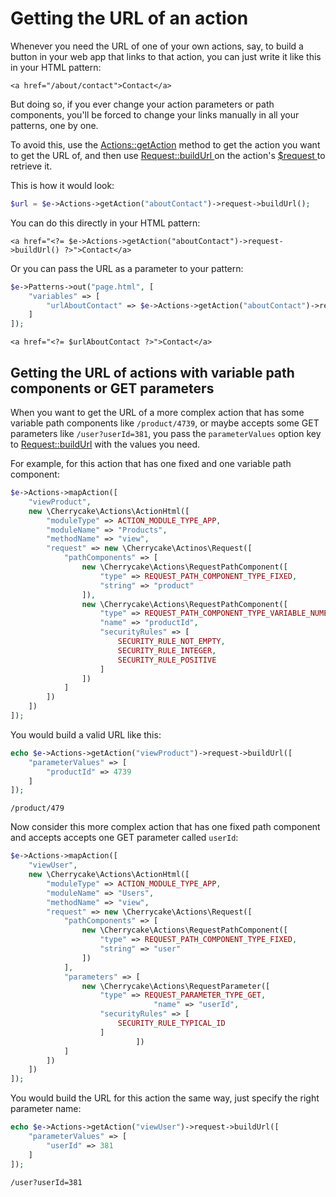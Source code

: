 # Getting the URL of an action

Whenever you need the URL of one of your own actions, say, to build a button in your web app that links to that action, you can just write it like this in your HTML pattern:

```markup
<a href="/about/contact">Contact</a>
```

But doing so, if you ever change your action parameters or path components, you'll be forced to change your links manually in all your patterns, one by one.

To avoid this, use the [Actions::getAction](../../reference/core-modules/actions-1/actions.md#getaction) method to get the action you want to get the URL of, and then use [Request::buildUrl ](../../reference/core-classes/request/request-methods.md#buildurl-setup)on the action's [$request ](../../reference/core-classes/action/properties.md#request)to retrieve it.

This is how it would look:

```php
$url = $e->Actions->getAction("aboutContact")->request->buildUrl();
```

You can do this directly in your HTML pattern:

```markup
<a href="<?= $e->Actions->getAction("aboutContact")->request->buildUrl() ?>">Contact</a>
```

Or you can pass the URL as a parameter to your pattern:

```php
$e->Patterns->out("page.html", [
    "variables" => [
        "urlAboutContact" => $e->Actions->getAction("aboutContact")->request->buildUrl()
    ]
]);
```

```markup
<a href="<?= $urlAboutContact ?>">Contact</a>
```

## Getting the URL of  actions with variable path components or GET parameters

When you want to get the URL of a more complex action that has some variable path components like `/product/4739`, or maybe accepts some GET parameters like `/user?userId=381`, you pass the `parameterValues` option key to [Request::buildUrl](../../reference/core-classes/request/request-methods.md#buildurl) with the values you need.

For example, for this action that has one fixed and one variable path component:

```php
$e->Actions->mapAction([
    "viewProduct",
    new \Cherrycake\Actions\ActionHtml([
        "moduleType" => ACTION_MODULE_TYPE_APP,
        "moduleName" => "Products",
        "methodName" => "view",
        "request" => new \Cherrycake\Actinos\Request([
            "pathComponents" => [
                new \Cherrycake\Actions\RequestPathComponent([
                    "type" => REQUEST_PATH_COMPONENT_TYPE_FIXED,
                    "string" => "product"
                ]),
                new \Cherrycake\Actions\RequestPathComponent([
                    "type" => REQUEST_PATH_COMPONENT_TYPE_VARIABLE_NUMERIC,
                    "name" => "productId",
                    "securityRules" => [
                        SECURITY_RULE_NOT_EMPTY,
                        SECURITY_RULE_INTEGER,
                        SECURITY_RULE_POSITIVE
                    ]
                ])
            ]
        ])
    ])
]);
```

You would build a valid URL like this:

```php
echo $e->Actions->getAction("viewProduct")->request->buildUrl([
    "parameterValues" => [
        "productId" => 4739
    ]
]);
```

```text
/product/479
```

Now consider this more complex action that has one fixed path component and accepts accepts one GET parameter called `userId`:

```php
$e->Actions->mapAction([
    "viewUser",
    new \Cherrycake\Actions\ActionHtml([
        "moduleType" => ACTION_MODULE_TYPE_APP,
        "moduleName" => "Users",
        "methodName" => "view",
        "request" => new \Cherrycake\Actions\Request([
            "pathComponents" => [
                new \Cherrycake\Actions\RequestPathComponent([
                    "type" => REQUEST_PATH_COMPONENT_TYPE_FIXED,
                    "string" => "user"
                ])
            ],
            "parameters" => [
                new \Cherrycake\Actions\RequestParameter([
                    "type" => REQUEST_PARAMETER_TYPE_GET,
    						    "name" => "userId",
                    "securityRules" => [
                        SECURITY_RULE_TYPICAL_ID
                    ]
    						])
            ]
        ])
    ])
]);
```

You would build the URL for this action the same way, just specify the right parameter name:

```php
echo $e->Actions->getAction("viewUser")->request->buildUrl([
    "parameterValues" => [
        "userId" => 381
    ]
]);
```

```text
/user?userId=381
```

